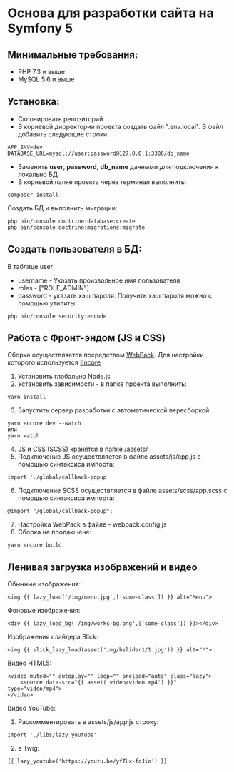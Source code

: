# Основа для разработки сайта на Symfony 5
## Минимальные требования:
- PHP 7.3  и выше
- MySQL 5.6 и выше

## Установка:

- Склонировать репозиторий
- В корневой дирректории проекта создать файл ".env.local". В файл добавить следующие строки:
```
APP_ENV=dev
DATABASE_URL=mysql://user:password@127.0.0.1:3306/db_name
```
- Заменить **user**, **password**, **db_name** данными для подключения к локально БД
- В корневой папке проекта через терминал выполнить:
```
composer install
```
Создать БД и выполнить миграции:
```
php bin/console doctrine:database:create
php bin/console doctrine:migrations:migrate
```
## Создать пользователя в БД:
В таблице user
 - username - Указать произвольное имя пользователя
 - roles - ["ROLE_ADMIN"]
 - password - указать хэш пароля.
Получить хэш пароля можно с помощью утилиты:
```
php bin/console security:encode
```
## Работа с Фронт-эндом (JS и CSS)
Сборка осуществляется посредством [WebPack](https://webpack.js.org/). Для настройки которого используется [Encore](https://symfony.com/doc/current/frontend.html)
1. Установить глобально Node.js
2. Установить зависимости - в папке проекта выполнить:
```
yarn install
```
3. Запустить сервер разработки с автоматической пересборкой:
```
yarn encore dev --watch
или
yarn watch
```
4. JS и CSS (SCSS) хранятся в папке /assets/
5. Подключение JS осуществляется в файле assets/js/app.js с помощью синтаксиса импорта:
```
import './global/callback-popup'
```
6. Подключение SCSS осуществляется в файле assets/scss/app.scss с помощью синтаксиса импорта:
```
@import "/global/callback-popup";
```
7. Настройка WebPack в файле - webpack.config.js
8. Сборка на продакшене:
```
yarn encore build
```

## Ленивая загрузка изображений и видео
Обычные изображения:
```
<img {{ lazy_load('/img/menu.jpg',['some-class']) }} alt="Menu">
```
Фоновые изображения:
```
<div {{ lazy_load_bg('/img/works-bg.png',['some-class']) }}></div>
```
Изображения слайдера Slick:
```
<img {{ slick_lazy_load(asset('img/bslider1/1.jpg')) }} alt="*">
```
Видео HTML5:
```
<video muted="" autoplay="" loop="" preload="auto" class="lazy">
    <source data-src="{{ asset('video/video.mp4') }}" type="video/mp4">
</video>
```
Видео YouTube:
1. Раскомментировать в assets/js/app.js строку:
```
import './libs/lazy_youtube'
```
2. в Twig:
```
{{ lazy_youtube('https://youtu.be/yfTLx-fcJio') }}
```


